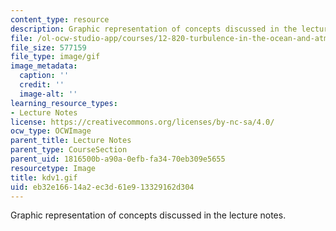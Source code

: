 ```yaml
---
content_type: resource
description: Graphic representation of concepts discussed in the lecture notes.
file: /ol-ocw-studio-app/courses/12-820-turbulence-in-the-ocean-and-atmosphere-spring-2007/eb32e16614a2ec3d61e913329162d304_kdv1.gif
file_size: 577159
file_type: image/gif
image_metadata:
  caption: ''
  credit: ''
  image-alt: ''
learning_resource_types:
- Lecture Notes
license: https://creativecommons.org/licenses/by-nc-sa/4.0/
ocw_type: OCWImage
parent_title: Lecture Notes
parent_type: CourseSection
parent_uid: 1816500b-a90a-0efb-fa34-70eb309e5655
resourcetype: Image
title: kdv1.gif
uid: eb32e166-14a2-ec3d-61e9-13329162d304
---
```

Graphic representation of concepts discussed in the lecture notes.
